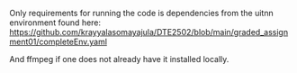 Only requirements for running the code is dependencies from the uitnn environment found here:
https://github.com/krayyalasomayajula/DTE2502/blob/main/graded_assignment01/completeEnv.yaml

And ffmpeg if one does not already have it installed locally.
